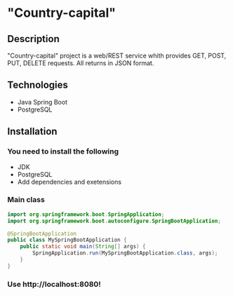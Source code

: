 # "Country-capital"
## Description
"Country-capital" project is a web/REST service whith provides GET, POST, PUT, DELETE requests. All returns in JSON format.
## Technologies
- Java Spring Boot
- PostgreSQL
## Installation
### You need to install the following
- JDK
- PostgreSQL
- Add dependencies and exetensions
### Main class
```Java
import org.springframework.boot.SpringApplication;
import org.springframework.boot.autoconfigure.SpringBootApplication;

@SpringBootApplication
public class MySpringBootApplication {
    public static void main(String[] args) {
        SpringApplication.run(MySpringBootApplication.class, args);
    }
}
```
### Use http://localhost:8080!